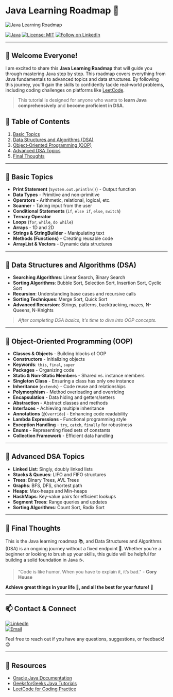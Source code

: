 # Java Learning Roadmap 🚀

![Java Learning Roadmap](https://media.geeksforgeeks.org/wp-content/uploads/20230823152056/What-is-Advance-JAVA.png)

[![Java](https://img.shields.io/badge/Java-Beginner%20to%20Advanced-red)](https://www.oracle.com/java/)
[![License: MIT](https://img.shields.io/badge/License-MIT-yellow.svg)](https://opensource.org/licenses/MIT)
[![Follow on LinkedIn](https://img.shields.io/badge/Follow%20Me-LinkedIn-blue)](https://linkedin.com) 

---

## 🎉 Welcome Everyone!

I am excited to share this **Java Learning Roadmap** that will guide you through mastering Java step by step. This roadmap covers everything from Java fundamentals to advanced topics and data structures. By following this journey, you'll gain the skills to confidently tackle real-world problems, including coding challenges on platforms like [LeetCode](https://leetcode.com/).

> This tutorial is designed for anyone who wants to **learn Java comprehensively** and **become proficient in DSA**.

## 📝 Table of Contents
1. [Basic Topics](#basic-topics)
2. [Data Structures and Algorithms (DSA)](#data-structures-and-algorithms-dsa)
3. [Object-Oriented Programming (OOP)](#object-oriented-programming-oop)
4. [Advanced DSA Topics](#advanced-dsa-topics)
5. [Final Thoughts](#-final-thoughts)

---

## 🦾 Basic Topics

- **Print Statement** (`System.out.println()`) - Output function
- **Data Types** - Primitive and non-primitive
- **Operators** - Arithmetic, relational, logical, etc.
- **Scanner** - Taking input from the user
- **Conditional Statements** (`if`, `else if`, `else`, `switch`)
- **Ternary Operator**
- **Loops** (`for`, `while`, `do while`)
- **Arrays** - 1D and 2D
- **Strings & StringBuilder** - Manipulating text
- **Methods (Functions)** - Creating reusable code
- **ArrayList & Vectors** - Dynamic data structures

---

## 🦾 Data Structures and Algorithms (DSA)

- **Searching Algorithms**: Linear Search, Binary Search
- **Sorting Algorithms**: Bubble Sort, Selection Sort, Insertion Sort, Cyclic Sort
- **Recursion**: Understanding base cases and recursive calls
- **Sorting Techniques**: Merge Sort, Quick Sort
- **Advanced Recursion**: Strings, patterns, backtracking, mazes, N-Queens, N-Knights

> _After completing DSA basics, it's time to dive into OOP concepts._

---

## 🦾 Object-Oriented Programming (OOP)

- **Classes & Objects** - Building blocks of OOP
- **Constructors** - Initializing objects
- **Keywords**: `this`, `final`, `super`
- **Packages** - Organizing code
- **Static & Non-Static Members** - Shared vs. instance members
- **Singleton Class** - Ensuring a class has only one instance
- **Inheritance** (`extends`) - Code reuse and relationships
- **Polymorphism** - Method overloading and overriding
- **Encapsulation** - Data hiding and getters/setters
- **Abstraction** - Abstract classes and methods
- **Interfaces** - Achieving multiple inheritance
- **Annotations** (`@Override`) - Enhancing code readability
- **Lambda Expressions** - Functional programming style
- **Exception Handling** - `try`, `catch`, `finally` for robustness
- **Enums** - Representing fixed sets of constants
- **Collection Framework** - Efficient data handling

---

## 🦾 Advanced DSA Topics

- **Linked List**: Singly, doubly linked lists
- **Stacks & Queues**: LIFO and FIFO structures
- **Trees**: Binary Trees, AVL Trees
- **Graphs**: BFS, DFS, shortest path
- **Heaps**: Max-heaps and Min-heaps
- **HashMaps**: Key-value pairs for efficient lookups
- **Segment Trees**: Range queries and updates
- **Sorting Algorithms**: Count Sort, Radix Sort

---

## 🌟 Final Thoughts

This is the Java learning roadmap 📚, and Data Structures and Algorithms (DSA) is an ongoing journey without a fixed endpoint 🚀. Whether you're a beginner or looking to brush up your skills, this guide will be helpful for building a solid foundation in Java ☕.

> "Code is like humor. When you have to explain it, it’s bad." - **Cory House**

**Achieve great things in your life 🌟, and all the best for your future! 🌟** 

---

## 📫 Contact & Connect
[![LinkedIn](https://img.shields.io/badge/Connect%20with%20me-LinkedIn-blue)](https://linkedin.com)  
[![Email](https://img.shields.io/badge/Email-Vinay%20Sandeep%20Dwarampudi-green)](mailto:example@example.com)

Feel free to reach out if you have any questions, suggestions, or feedback! 😊

---

## 📌 Resources
- [Oracle Java Documentation](https://docs.oracle.com/en/java/)
- [GeeksforGeeks Java Tutorials](https://www.geeksforgeeks.org/java/)
- [LeetCode for Coding Practice](https://leetcode.com/)

